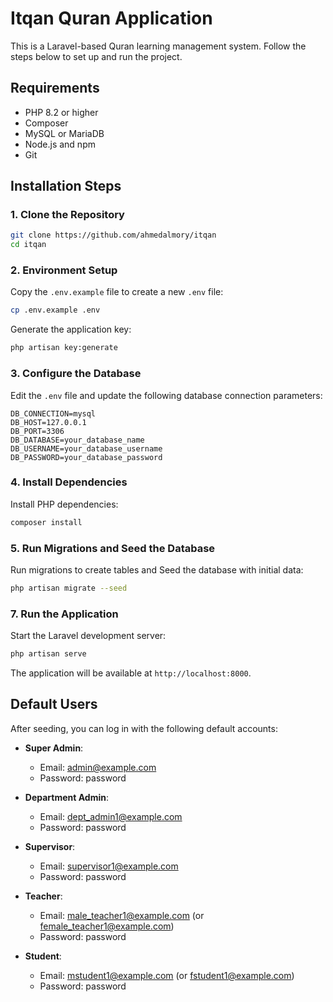 # Itqan Quran Application

This is a Laravel-based Quran learning management system. Follow the steps below to set up and run the project.

## Requirements

- PHP 8.2 or higher
- Composer
- MySQL or MariaDB
- Node.js and npm
- Git

## Installation Steps

### 1. Clone the Repository

```bash
git clone https://github.com/ahmedalmory/itqan
cd itqan
```


### 2. Environment Setup

Copy the `.env.example` file to create a new `.env` file:

```bash
cp .env.example .env
```

Generate the application key:

```bash
php artisan key:generate
```

### 3. Configure the Database

Edit the `.env` file and update the following database connection parameters:

```
DB_CONNECTION=mysql
DB_HOST=127.0.0.1
DB_PORT=3306
DB_DATABASE=your_database_name
DB_USERNAME=your_database_username
DB_PASSWORD=your_database_password
```

### 4. Install Dependencies

Install PHP dependencies:

```bash
composer install
```

### 5. Run Migrations and Seed the Database

Run migrations to create tables and Seed the database with initial data:

```bash
php artisan migrate --seed
```

### 7. Run the Application

Start the Laravel development server:

```bash
php artisan serve
```

The application will be available at `http://localhost:8000`.

## Default Users

After seeding, you can log in with the following default accounts:

- **Super Admin**:
  - Email: admin@example.com
  - Password: password

- **Department Admin**:
  - Email: dept_admin1@example.com
  - Password: password

- **Supervisor**:
  - Email: supervisor1@example.com
  - Password: password

- **Teacher**:
  - Email: male_teacher1@example.com (or female_teacher1@example.com)
  - Password: password

- **Student**:
  - Email: mstudent1@example.com (or fstudent1@example.com)
  - Password: password